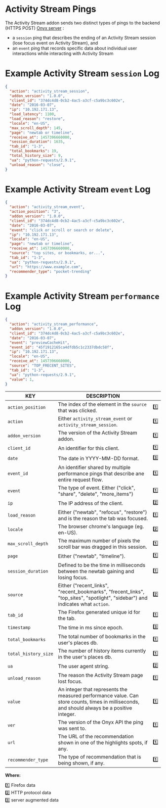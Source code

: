 # Activity Stream Pings

The Activity Stream addon sends two distinct types of pings to the backend (HTTPS POST) [Onyx server](https://github.com/mozilla/onyx) :
- a `session` ping that describes the ending of an Activity Stream session (lose focus event on Activity Stream), and
- an `event` ping that records specific data about individual user interactions while interacting with Activity Stream


# Example Activity Stream `session` Log

```json
{
  "action": "activity_stream_session",
  "addon_version": "1.0.0",
  "client_id": "374dc4d8-0cb2-4ac5-a3cf-c5a9bc3c602e",
  "date": "2016-03-07",
  "ip": "10.192.171.13",
  "load_latency": 1100,
  "load_reason": "restore",
  "locale": "en-US",
  "max_scroll_depth": 145,
  "page": "newtab or timeline",
  "receive_at": 1457396660000,
  "session_duration": 1635,
  "tab_id": "1-3",
  "total_bookmarks": 19,
  "total_history_size": 9,
  "ua": "python-requests/2.9.1",
  "unload_reason": "close",
}
```

# Example Activity Stream `event` Log

```json
{
  "action": "activity_stream_event",
  "action_position": "3",
  "addon_version": "1.0.0",
  "client_id": "374dc4d8-0cb2-4ac5-a3cf-c5a9bc3c602e",
  "date": "2016-03-07",
  "event": "click or scroll or search or delete",
  "ip": "10.192.171.13",
  "locale": "en-US",
  "page": "newtab or timeline",
  "receive_at": 1457396660000,
  "source": "top sites, or bookmarks, or...",
  "tab_id": "1-3",
  "ua": "python-requests/2.9.1",  
  "url": "https://www.example.com",
  "recommender_type": "pocket-trending"
}
```

# Example Activity Stream `performance` Log

```json
{
  "action": "activity_stream_performance",
  "addon_version": "1.0.0",
  "client_id": "374dc4d8-0cb2-4ac5-a3cf-c5a9bc3c602e",
  "date": "2016-03-07",
  "event": "previewCacheHit",
  "event_id": "45f1912165ca4dfdb5c1c2337dbdc58f",
  "ip": "10.192.171.13",
  "locale": "en-US",
  "receive_at": 1457396660000,
  "source": "TOP_FRECENT_SITES",
  "tab_id": "1-3",
  "ua": "python-requests/2.9.1",
  "value": 1,
}
```

| KEY | DESCRIPTION | &nbsp; |
|-----|-------------|:-----:|
| `action_position` | The index of the element in the `source` that was clicked. | :one:
| `action` | Either `activity_stream_event` or `activity_stream_session`. | :one:
| `addon_version` | The version of the Activity Stream addon. | :one:
| `client_id` | An identifier for this client. | :one:
| `date` | The date in YYYY-MM-DD format. | :three:
| `event_id` | An identifier shared by multiple performance pings that describe ane entire request flow. | :one:
| `event` | The type of event. Either ("click", "share", "delete", "more_items") | :one:
| `ip` | The IP address of the client. | :two:
| `load_reason` | Either ("newtab", "refocus", "restore") and is the reason the tab was focused. | :one:
| `locale` | The browser chrome's language (eg. en-US). | :two:
| `max_scroll_depth` | The maximum number of pixels the scroll bar was dragged in this session. | :one:
| `page` | Either ("newtab", "timeline"). | :one:
| `session_duration` | Defined to be the time in milliseconds between the newtab gaining and losing focus. | :one:
| `source` | Either ("recent_links", "recent_bookmarks", "frecent_links", "top_sites", "spotlight", "sidebar") and indicates what `action`. | :two:
| `tab_id` | The Firefox generated unique id for the tab. | :one:
| `timestamp` | The time in ms since epoch. | :three:
| `total_bookmarks` | The total number of bookmarks in the user's places db. | :one:
| `total_history_size` | The number of history items currently in the user's places db. | :one:
| `ua` | The user agent string. | :two:
| `unload_reason` | The reason the Activity Stream page lost focus. | :one:
| `value` | An integer that represents the measured performance value. Can store counts, times in milliseconds, and should always be a positive integer.| :one:
| `ver` | The version of the Onyx API the ping was sent to. | :one:
| `url` | The URL of the recommendation shown in one of the highlights spots, if any. | :one:
| `recommender_type` | The type of recommendation that is being shown, if any. | :one:

**Where:**

:one: Firefox data  
:two: HTTP protocol data  
:three: server augmented data

